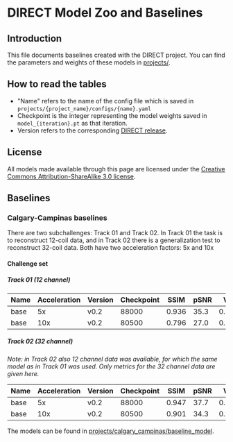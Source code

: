 # DIRECT Model Zoo and Baselines

## Introduction

This file documents baselines created with the DIRECT project. You can find the parameters and weights of these models
in [projects/](projects/).

## How to read the tables

* "Name" refers to the name of the config file which is saved in `projects/{project_name}/configs/{name}.yaml`
* Checkpoint is the integer representing the model weights saved in `model_{iteration}.pt` as that iteration.
* Version refers to the corresponding [DIRECT release](https://github.com/directgroup/direct/releases).

## License

All models made available through this page are licensed under the
[Creative Commons Attribution-ShareAlike 3.0 license](https://creativecommons.org/licenses/by-sa/3.0/).

## Baselines

### Calgary-Campinas baselines

There are two subchallenges: Track 01 and Track 02. In Track 01 the task is to reconstruct 12-coil data, and in Track 02
there is a generalization test to reconstruct 32-coil data. Both have two acceleration factors: 5x and 10x

#### Challenge set

##### Track 01 (12 channel)

| Name | Acceleration | Version | Checkpoint | SSIM  | pSNR | VIF   |
|------|--------------|---------|------------|-------|------|-------|
| base | 5x           | v0.2    | 88000      | 0.936 | 35.3 | 0.960 |
| base | 10x          | v0.2    | 80500      | 0.796 | 27.0 | 0.720 |

##### Track 02 (32 channel)

*Note: in Track 02 also 12 channel data was available, for which the same model as in Track 01 was used. Only metrics
for the 32 channel data are given here.*

| Name | Acceleration | Version | Checkpoint | SSIM  | pSNR | VIF   |
|------|--------------|---------|------------|-------|------|-------|
| base | 5x           | v0.2    | 88000      | 0.947 | 37.7 | 0.992 |
| base | 10x          | v0.2    | 80500      | 0.901 | 34.3 | 0.945 |

The models can be found in [projects/calgary_campinas/baseline_model]([projects/calgary_campinas/baseline_model]).
